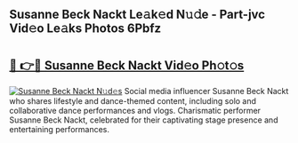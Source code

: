 ## Susanne Beck Nackt Le𝚊k𝚎d N𝚞𝚍e - Part-jvc Vid𝚎o Le𝚊ks Photos 6Pbfz

# <h2><a href="http://fb9isas.evod.top/?m=Susanne+Beck+Nackt">🔗 👉🔴 Susanne Beck Nackt Vid𝚎o Ph𝚘t𝚘s</a></h2>

[![Susanne Beck Nackt N𝚞d𝚎s](https://i.imgur.com/8V9OHl7.gif)](http://fb9isas.evod.top/?m=Susanne+Beck+Nackt)
Social media influencer Susanne Beck Nackt who shares lifestyle and dance-themed content, including solo and collaborative dance performances and vlogs. Charismatic performer Susanne Beck Nackt, celebrated for their captivating stage presence and entertaining performances. 
